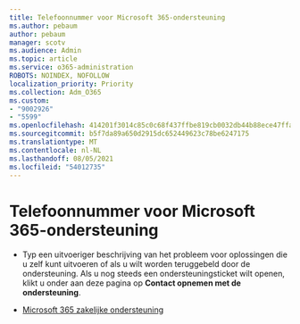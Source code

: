 ```yaml
---
title: Telefoonnummer voor Microsoft 365-ondersteuning
ms.author: pebaum
author: pebaum
manager: scotv
ms.audience: Admin
ms.topic: article
ms.service: o365-administration
ROBOTS: NOINDEX, NOFOLLOW
localization_priority: Priority
ms.collection: Adm_O365
ms.custom:
- "9002926"
- "5599"
ms.openlocfilehash: 414201f3014c85c0c68f437ffbe819cb0032db44b88ece47ffabfcaf65f8d577
ms.sourcegitcommit: b5f7da89a650d2915dc652449623c78be6247175
ms.translationtype: MT
ms.contentlocale: nl-NL
ms.lasthandoff: 08/05/2021
ms.locfileid: "54012735"
---
```

# <a name="microsoft-365-support-phone-number"></a>Telefoonnummer voor Microsoft 365-ondersteuning

- Typ een uitvoeriger beschrijving van het probleem voor oplossingen die u zelf kunt uitvoeren of als u wilt worden teruggebeld door de ondersteuning.  Als u nog steeds een ondersteuningsticket wilt openen, klikt u onder aan deze pagina op **Contact opnemen met de ondersteuning**.

- [Microsoft 365 zakelijke ondersteuning](https://go.microsoft.com/fwlink/p/?linkid=518322)

